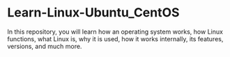 # Learn-Linux-Ubuntu_CentOS
In this repository, you will learn how an operating system works, how Linux functions, what Linux is, why it is used, how it works internally, its features, versions, and much more.
